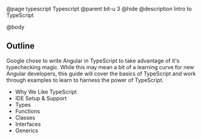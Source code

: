 @page typescript Typescript
@parent bit-u 3
@hide
@description Intro to TypeScript

@body

## Outline

Google chose to write Angular in TypeScript to take advantage of it's typechecking magic. While this may mean a bit of a learning curve for new Angular developers, this guide will cover the basics of TypeScript and work through examples to learn to harness the power of TypeScript.

- Why We Like TypeScript
- IDE Setup & Support
- Types
- Functions
- Classes
- Interfaces
- Generics
